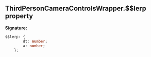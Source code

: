 
## ThirdPersonCameraControlsWrapper.$$lerp property

**Signature:**

```typescript
$$lerp: {
        dt: number;
        a: number;
    };
```
